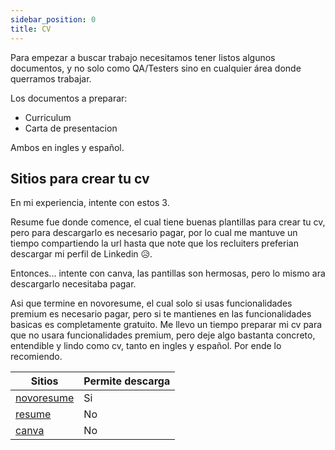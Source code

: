 ```yaml
---
sidebar_position: 0
title: CV
---
```

Para empezar a buscar trabajo necesitamos tener listos algunos documentos, y no solo como QA/Testers sino en cualquier área donde querramos trabajar. 

Los documentos a preparar:
- Curriculum 
- Carta de presentacion

Ambos en ingles y español. 

## Sitios para crear tu cv
En mi experiencia, intente con estos 3.

Resume fue donde comence, el cual tiene buenas plantillas para crear tu cv, pero para descargarlo es necesario pagar, por lo cual me mantuve un tiempo compartiendo la url hasta que note que los recluiters preferian descargar mi perfil de Linkedin :disappointed_relieved:. 

Entonces... intente con canva, las pantillas son hermosas, pero lo mismo ara descargarlo necesitaba pagar. 

Asi que termine en novoresume, el cual solo si usas funcionalidades premium es necesario pagar, pero si te mantienes en las funcionalidades basicas es completamente gratuito. Me llevo un tiempo preparar mi cv para que no usara funcionalidades premium, pero deje algo bastanta concreto, entendible y lindo como cv, tanto en ingles y español. Por ende lo recomiendo. 

| Sitios                                 | Permite descarga |
| ---------------                        | --------         |
| [novoresume](https://novoresume.com/)  | Si               | 
| [resume](https://www.resume.com/)      | No               |
| [canva](https://www.canva.com/es_419/) | No               |